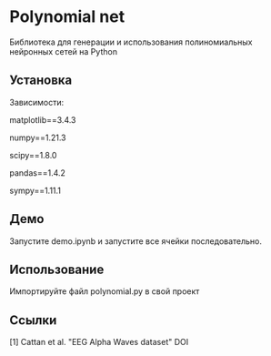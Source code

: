 # Polynomial net

Библиотека для генерации и использования полиномиальных нейронных сетей на Python

## Установка

Зависимости:

matplotlib==3.4.3

numpy==1.21.3

scipy==1.8.0

pandas==1.4.2

sympy==1.11.1


## Демо

Запустите demo.ipynb и запустите все ячейки последовательно.

## Использование

Импортируйте файл polynomial.py в свой проект

## Ссылки
[1] Cattan et al. "EEG Alpha Waves dataset" DOI

